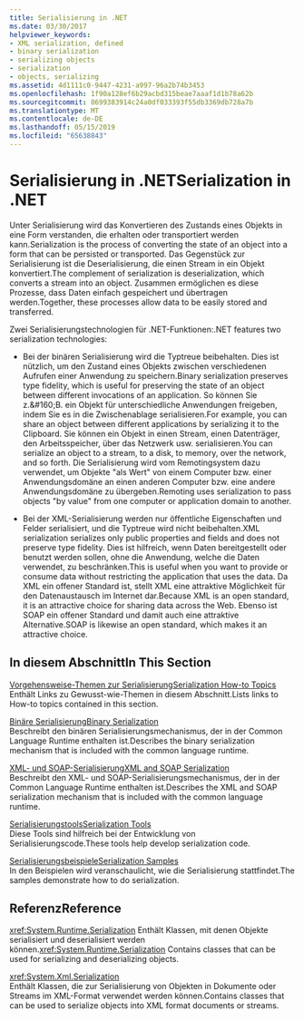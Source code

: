 ```yaml
---
title: Serialisierung in .NET
ms.date: 03/30/2017
helpviewer_keywords:
- XML serialization, defined
- binary serialization
- serializing objects
- serialization
- objects, serializing
ms.assetid: 4d1111c0-9447-4231-a997-96a2b74b3453
ms.openlocfilehash: 1f90a128ef6b29acbd315beae7aaaf1d1b78a62b
ms.sourcegitcommit: 8699383914c24a0df033393f55db3369db728a7b
ms.translationtype: MT
ms.contentlocale: de-DE
ms.lasthandoff: 05/15/2019
ms.locfileid: "65638843"
---
```

# <a name="serialization-in-net"></a><span data-ttu-id="eb4a1-102">Serialisierung in .NET</span><span class="sxs-lookup"><span data-stu-id="eb4a1-102">Serialization in .NET</span></span>
<span data-ttu-id="eb4a1-103">Unter Serialisierung wird das Konvertieren des Zustands eines Objekts in eine Form verstanden, die erhalten oder transportiert werden kann.</span><span class="sxs-lookup"><span data-stu-id="eb4a1-103">Serialization is the process of converting the state of an object into a form that can be persisted or transported.</span></span> <span data-ttu-id="eb4a1-104">Das Gegenstück zur Serialisierung ist die Deserialisierung, die einen Stream in ein Objekt konvertiert.</span><span class="sxs-lookup"><span data-stu-id="eb4a1-104">The complement of serialization is deserialization, which converts a stream into an object.</span></span> <span data-ttu-id="eb4a1-105">Zusammen ermöglichen es diese Prozesse, dass Daten einfach gespeichert und übertragen werden.</span><span class="sxs-lookup"><span data-stu-id="eb4a1-105">Together, these processes allow data to be easily stored and transferred.</span></span>  
  
<span data-ttu-id="eb4a1-106">Zwei Serialisierungstechnologien für .NET-Funktionen:</span><span class="sxs-lookup"><span data-stu-id="eb4a1-106">.NET features two serialization technologies:</span></span>  
  
- <span data-ttu-id="eb4a1-107">Bei der binären Serialisierung wird die Typtreue beibehalten. Dies ist nützlich, um den Zustand eines Objekts zwischen verschiedenen Aufrufen einer Anwendung zu speichern.</span><span class="sxs-lookup"><span data-stu-id="eb4a1-107">Binary serialization preserves type fidelity, which is useful for preserving the state of an object between different invocations of an application.</span></span> <span data-ttu-id="eb4a1-108">So können Sie z.&amp;#160;B. ein Objekt für unterschiedliche Anwendungen freigeben, indem Sie es in die Zwischenablage serialisieren.</span><span class="sxs-lookup"><span data-stu-id="eb4a1-108">For example, you can share an object between different applications by serializing it to the Clipboard.</span></span> <span data-ttu-id="eb4a1-109">Sie können ein Objekt in einen Stream, einen Datenträger, den Arbeitsspeicher, über das Netzwerk usw. serialisieren.</span><span class="sxs-lookup"><span data-stu-id="eb4a1-109">You can serialize an object to a stream, to a disk, to memory, over the network, and so forth.</span></span> <span data-ttu-id="eb4a1-110">Die Serialisierung wird vom Remotingsystem dazu verwendet, um Objekte "als Wert" von einem Computer bzw. einer Anwendungsdomäne an einen anderen Computer bzw. eine andere Anwendungsdomäne zu übergeben.</span><span class="sxs-lookup"><span data-stu-id="eb4a1-110">Remoting uses serialization to pass objects "by value" from one computer or application domain to another.</span></span>  
  
- <span data-ttu-id="eb4a1-111">Bei der XML-Serialisierung werden nur öffentliche Eigenschaften und Felder serialisiert, und die Typtreue wird nicht beibehalten.</span><span class="sxs-lookup"><span data-stu-id="eb4a1-111">XML serialization serializes only public properties and fields and does not preserve type fidelity.</span></span> <span data-ttu-id="eb4a1-112">Dies ist hilfreich, wenn Daten bereitgestellt oder benutzt werden sollen, ohne die Anwendung, welche die Daten verwendet, zu beschränken.</span><span class="sxs-lookup"><span data-stu-id="eb4a1-112">This is useful when you want to provide or consume data without restricting the application that uses the data.</span></span> <span data-ttu-id="eb4a1-113">Da XML ein offener Standard ist, stellt XML eine attraktive Möglichkeit für den Datenaustausch im Internet dar.</span><span class="sxs-lookup"><span data-stu-id="eb4a1-113">Because XML is an open standard, it is an attractive choice for sharing data across the Web.</span></span> <span data-ttu-id="eb4a1-114">Ebenso ist SOAP ein offener Standard und damit auch eine attraktive Alternative.</span><span class="sxs-lookup"><span data-stu-id="eb4a1-114">SOAP is likewise an open standard, which makes it an attractive choice.</span></span>  
  
## <a name="in-this-section"></a><span data-ttu-id="eb4a1-115">In diesem Abschnitt</span><span class="sxs-lookup"><span data-stu-id="eb4a1-115">In This Section</span></span>  
[<span data-ttu-id="eb4a1-116">Vorgehensweise-Themen zur Serialisierung</span><span class="sxs-lookup"><span data-stu-id="eb4a1-116">Serialization How-to Topics</span></span>](../../../docs/standard/serialization/serialization-how-to-topics.md)  
<span data-ttu-id="eb4a1-117">Enthält Links zu Gewusst-wie-Themen in diesem Abschnitt.</span><span class="sxs-lookup"><span data-stu-id="eb4a1-117">Lists links to How-to topics contained in this section.</span></span>
  
[<span data-ttu-id="eb4a1-118">Binäre Serialisierung</span><span class="sxs-lookup"><span data-stu-id="eb4a1-118">Binary Serialization</span></span>](../../../docs/standard/serialization/binary-serialization.md)  
<span data-ttu-id="eb4a1-119">Beschreibt den binären Serialisierungsmechanismus, der in der Common Language Runtime enthalten ist.</span><span class="sxs-lookup"><span data-stu-id="eb4a1-119">Describes the binary serialization mechanism that is included with the common language runtime.</span></span>

[<span data-ttu-id="eb4a1-120">XML- und SOAP-Serialisierung</span><span class="sxs-lookup"><span data-stu-id="eb4a1-120">XML and SOAP Serialization</span></span>](../../../docs/standard/serialization/xml-and-soap-serialization.md)  
<span data-ttu-id="eb4a1-121">Beschreibt den XML- und SOAP-Serialisierungsmechanismus, der in der Common Language Runtime enthalten ist.</span><span class="sxs-lookup"><span data-stu-id="eb4a1-121">Describes the XML and SOAP serialization mechanism that is included with the common language runtime.</span></span>

[<span data-ttu-id="eb4a1-122">Serialisierungstools</span><span class="sxs-lookup"><span data-stu-id="eb4a1-122">Serialization Tools</span></span>](../../../docs/standard/serialization/serialization-tools.md)  
<span data-ttu-id="eb4a1-123">Diese Tools sind hilfreich bei der Entwicklung von Serialisierungscode.</span><span class="sxs-lookup"><span data-stu-id="eb4a1-123">These tools help develop serialization code.</span></span>

[<span data-ttu-id="eb4a1-124">Serialisierungsbeispiele</span><span class="sxs-lookup"><span data-stu-id="eb4a1-124">Serialization Samples</span></span>](../../../docs/standard/serialization/serialization-samples.md)  
<span data-ttu-id="eb4a1-125">In den Beispielen wird veranschaulicht, wie die Serialisierung stattfindet.</span><span class="sxs-lookup"><span data-stu-id="eb4a1-125">The samples demonstrate how to do serialization.</span></span>

## <a name="reference"></a><span data-ttu-id="eb4a1-126">Referenz</span><span class="sxs-lookup"><span data-stu-id="eb4a1-126">Reference</span></span>
<span data-ttu-id="eb4a1-127"><xref:System.Runtime.Serialization> Enthält Klassen, mit denen Objekte serialisiert und deserialisiert werden können.</span><span class="sxs-lookup"><span data-stu-id="eb4a1-127"><xref:System.Runtime.Serialization> Contains classes that can be used for serializing and deserializing objects.</span></span>
  
<xref:System.Xml.Serialization>  
<span data-ttu-id="eb4a1-128">Enthält Klassen, die zur Serialisierung von Objekten in Dokumente oder Streams im XML-Format verwendet werden können.</span><span class="sxs-lookup"><span data-stu-id="eb4a1-128">Contains classes that can be used to serialize objects into XML format documents or streams.</span></span>
